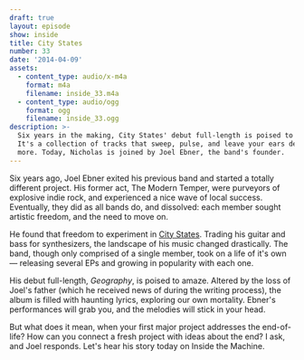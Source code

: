 ```yaml
---
draft: true
layout: episode
show: inside
title: City States
number: 33
date: '2014-04-09'
assets:
  - content_type: audio/x-m4a
    format: m4a
    filename: inside_33.m4a
  - content_type: audio/ogg
    format: ogg
    filename: inside_33.ogg
description: >-
  Six years in the making, City States' debut full-length is poised to amaze.
  It's a collection of tracks that sweep, pulse, and leave your ears desiring
  more. Today, Nicholas is joined by Joel Ebner, the band's founder.
---
```

Six years ago, Joel Ebner exited his previous band and started a totally different project. His former act, The Modern Temper, were purveyors of explosive indie rock, and experienced a nice wave of local success. Eventually, they did as all bands do, and dissolved: each member sought artistic freedom, and the need to move on.

He found that freedom to experiment in [City States](http://citystatesmusic.com). Trading his guitar and bass for synthesizers, the landscape of his music changed drastically. The band, though only comprised of a single member, took on a life of it's own &mdash; releasing several EPs and growing in popularity with each one.

His debut full-length, *Geography*, is poised to amaze. Altered by the loss of Joel's father (which he received news of during the writing process), the album is filled with haunting lyrics, exploring our own mortality. Ebner's performances will grab you, and the melodies will stick in your head.

But what does it mean, when your first major project addresses the end-of-life? How can you connect a fresh project with ideas about the end? I ask, and Joel responds. Let's hear his story today on Inside the Machine.